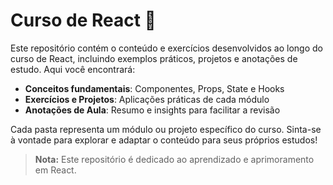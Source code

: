 # Curso de React 🚀

Este repositório contém o conteúdo e exercícios desenvolvidos ao longo do curso de React, incluindo exemplos práticos, projetos e anotações de estudo. Aqui você encontrará:

- **Conceitos fundamentais**: Componentes, Props, State e Hooks
- **Exercícios e Projetos**: Aplicações práticas de cada módulo
- **Anotações de Aula**: Resumo e insights para facilitar a revisão

Cada pasta representa um módulo ou projeto específico do curso. Sinta-se à vontade para explorar e adaptar o conteúdo para seus próprios estudos!

> **Nota:** Este repositório é dedicado ao aprendizado e aprimoramento em React.

